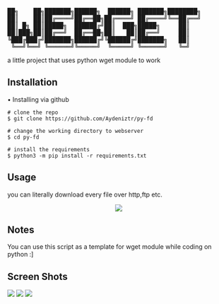 <pre>
██╗    ██╗███████╗██████╗  ██████╗ ███████╗████████╗
██║    ██║██╔════╝██╔══██╗██╔════╝ ██╔════╝╚══██╔══╝
██║ █╗ ██║█████╗  ██████╔╝██║  ███╗█████╗     ██║
██║███╗██║██╔══╝  ██╔══██╗██║   ██║██╔══╝     ██║
╚███╔███╔╝███████╗██████╔╝╚██████╔╝███████╗   ██║
 ╚══╝╚══╝ ╚══════╝╚═════╝  ╚═════╝ ╚══════╝   ╚═╝
</pre>

a little project that uses python wget module to work 

## Installation

• Installing via github 

```console
# clone the repo
$ git clone https://github.com/Aydeniztr/py-fd

# change the working directory to webserver
$ cd py-fd

# install the requirements
$ python3 -m pip install -r requirements.txt
```

## Usage

you can literally download every file over http,ftp etc. 

<p align="center">
<img src="./images/usage.gif"/>
</p>

## Notes
You can use this script as a template for wget module while coding on python :]

## Screen Shots
<img src="./images/usage.png"/>
<img src="./images/usage.png"/>
<img src="./images/usage.png"/>

